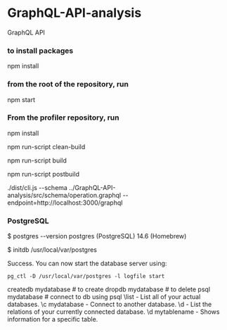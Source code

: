 # GraphQL-API-analysis

GraphQL API

### to install packages

npm install

### from the root of the repository, run

npm start

### From the profiler repository, run

npm install

npm run-script clean-build

npm run-script build

npm run-script postbuild

./dist/cli.js --schema ../GraphQL-API-analysis/src/schema/operation.graphql --endpoint=http://localhost:3000/graphql

### PostgreSQL

$ postgres --version
postgres (PostgreSQL) 14.6 (Homebrew)

$ initdb /usr/local/var/postgres

Success. You can now start the database server using:

    pg_ctl -D /usr/local/var/postgres -l logfile start

createdb mydatabase # to create
dropdb mydatabase # to delete
psql mydatabase # connect to db using psql
\list - List all of your actual databases.
\c mydatabase - Connect to another database.
\d - List the relations of your currently connected database.
\d mytablename - Shows information for a specific table.
